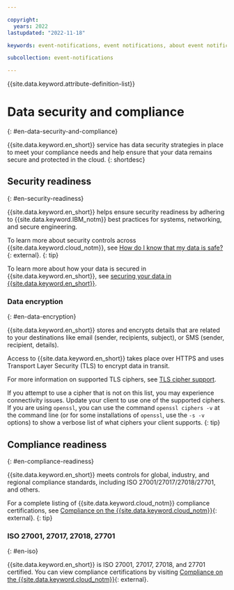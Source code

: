 ```yaml
---

copyright:
  years: 2022
lastupdated: "2022-11-18"

keywords: event-notifications, event notifications, about event notifications, data security, compliance, data security and compliance, ciphers

subcollection: event-notifications

---
```


{{site.data.keyword.attribute-definition-list}}

# Data security and compliance
{: #en-data-security-and-compliance}

{{site.data.keyword.en_short}} service has data security strategies in place to meet your compliance needs and help ensure that your data remains secure and protected in the cloud.
{: shortdesc}

## Security readiness
{: #en-security-readiness}

{{site.data.keyword.en_short}} helps ensure security readiness by adhering to {{site.data.keyword.IBM_notm}} best practices for systems, networking, and secure engineering.

To learn more about security controls across {{site.data.keyword.cloud_notm}}, see [How do I know that my data is safe?](/docs/overview?topic=overview-security#security){: external}.
{: tip}

To learn more about how your data is secured in {{site.data.keyword.en_short}}, see [securing your data in {{site.data.keyword.en_short}}](/docs/event-notifications?topic=event-notifications-en-mng-data).

### Data encryption
{: #en-data-encryption}

{{site.data.keyword.en_short}} stores and encrypts details that are related to your destinations like email (sender, recipients, subject), or SMS (sender, recipient, details).

Access to {{site.data.keyword.en_short}} takes place over HTTPS and uses Transport Layer Security (TLS) to encrypt data in transit.

For more information on supported TLS ciphers, see [TLS cipher support](/docs/event-notifications?topic=event-notifications-en-cipher-support).

If you attempt to use a cipher that is not on this list, you may experience connectivity issues. Update your client to use one of the supported ciphers. If you are using `openssl`, you can use the command `openssl ciphers -v` at the command line (or for some installations of `openssl`, use the `-s -v` options) to show a verbose list of what ciphers your client supports.
{: tip}

## Compliance readiness
{: #en-compliance-readiness}

{{site.data.keyword.en_short}} meets controls for global, industry, and regional compliance standards, including ISO
27001/27017/27018/27701, and others.

For a complete listing of {{site.data.keyword.cloud_notm}} compliance certifications, see [Compliance on the {{site.data.keyword.cloud_notm}}](https://www.ibm.com/products/cloud/compliance){: external}.
{: tip}

### ISO 27001, 27017, 27018, 27701
{: #en-iso}

{{site.data.keyword.en_short}} is ISO 27001, 27017, 27018, and 27701 certified. You can view compliance certifications by visiting [Compliance on the {{site.data.keyword.cloud_notm}}](https://www.ibm.com/products/cloud/compliance){: external}.
